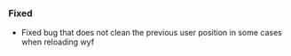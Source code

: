 ### Fixed
- Fixed bug that does not clean the previous user position in some cases when reloading wyf
